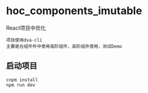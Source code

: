 # hoc_components_imutable
React项目中优化
```
项目使用dva-cli
主要是在组件件中使用高阶组件，高阶组件使用，测试Demo
```

## 启动项目
```
cnpm install
npm run dev
```
